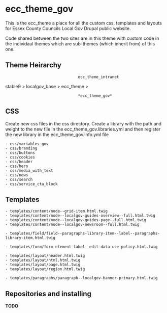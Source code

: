 # ecc_theme_gov

This is the ecc_theme a place for all the custom css, templates and layouts for Essex County Councils Local Gov Drupal public website.

Code shared between the two sites are in this theme with custom code in the individaul themes which are sub-themes (which inherit from) of this one.

## Theme Heirarchy

                                    ecc_theme_intranet
stable9 > localgov_base > ecc_theme >

                                    *ecc_theme_gov*

## CSS

Create new css files in the css directory. Create a library with the path and weight to the new file in the ecc_theme_gov.libraries.yml and then register the new library in the ecc_theme_gov.info.yml file

    - css/variables_gov
    - css/branding
    - css/buttons
    - css/cookies
    - css/header
    - css/hero
    - css/media_with_text
    - css/news
    - css/search
    - css/service_cta_block

## Templates

    - templates/content/node--grid-item.html.twig
    - templates/content/node--localgov-guides-overview--full.html.twig
    - templates/content/node--localgov-guides-page--full.html.twig
    - templates/content/node--localgov-newsroom--full.html.twig

    - templates/field/field--paragraphs-library-item--label--paragraphs-library-item.html.twig

    - templates/form/form-element-label--edit-data-use-policy.html.twig

    - templates/layout/header.html.twig
    - templates/layout/html.html.twig
    - templates/layout/page.html.twig
    - templates/layout/region.html.twig

    - templates/paragraphs/paragraph--localgov-banner-primary.html.twig

## Repositories and installing

**TODO**
